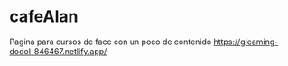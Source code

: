 # cafeAlan
Pagina  para cursos de face con un poco de contenido 
https://gleaming-dodol-846467.netlify.app/

